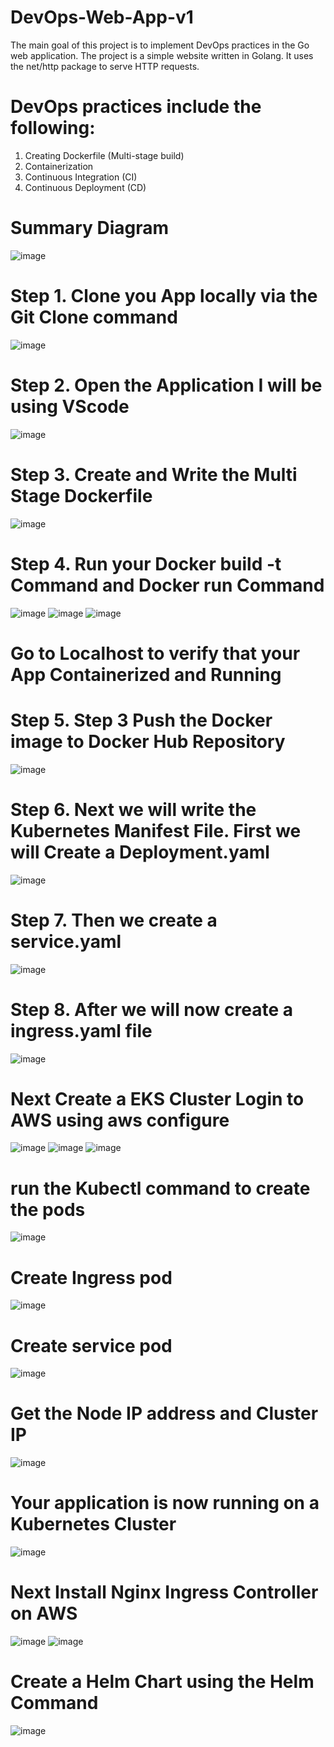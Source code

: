 # DevOps-Web-App-v1

The main goal of this project is to implement DevOps practices in the Go web application. The project is a simple website written in Golang. It uses the net/http package to serve HTTP requests.
# DevOps practices include the following:
1. Creating Dockerfile (Multi-stage build)
2. Containerization
3. Continuous Integration (CI)
4. Continuous Deployment (CD)
# Summary Diagram
![image](https://github.com/user-attachments/assets/99b3c34b-80de-451a-a628-e3f36ccffcfa)
# Step 1. Clone you App locally via the Git Clone command
![image](https://github.com/user-attachments/assets/d27c82ad-9b41-4929-8cf0-c8d871c83b18)
# Step 2.  Open the Application I will be using VScode
![image](https://github.com/user-attachments/assets/0b80916e-26d2-42cf-ab0d-07b077d97150)
# Step 3. Create and Write the Multi Stage Dockerfile
![image](https://github.com/user-attachments/assets/5b3f3229-2fbe-4bc0-a42d-9a033ffee144)
# Step 4. Run your Docker build -t Command and Docker run Command
![image](https://github.com/user-attachments/assets/068c1128-ab74-4b78-833c-cca6c3fe8495)
![image](https://github.com/user-attachments/assets/49fe083e-5c90-44ef-9d07-c3473a3334c5)
![image](https://github.com/user-attachments/assets/3f8aa7b1-5a39-4d01-87f2-1134ad4febb0)
# Go to Localhost to verify that your App Containerized and Running
# Step 5.  Step 3 Push the Docker image to Docker Hub Repository
![image](https://github.com/user-attachments/assets/c561550a-c89c-49b7-9664-7137c12bf19e)
# Step 6.  Next we will write the Kubernetes Manifest File. First we will Create a Deployment.yaml
![image](https://github.com/user-attachments/assets/f7268afb-6176-47b0-8838-3d267ec3bcef)
# Step 7. Then we create a service.yaml
![image](https://github.com/user-attachments/assets/8097d262-5d75-4bd8-9804-a7a6dbb7747d)
# Step 8. After we will now create a ingress.yaml file
![image](https://github.com/user-attachments/assets/bac63544-697b-4311-aa65-e0af1a2f0f1d)
# Next Create a EKS Cluster Login to AWS using aws configure
![image](https://github.com/user-attachments/assets/f0c661d3-2fb7-4392-b912-c4861eca1b32)
![image](https://github.com/user-attachments/assets/9160d5fe-91dc-462e-91d3-912b1aa0cfff)
![image](https://github.com/user-attachments/assets/62afc920-9d02-4cf1-89da-424a2a5318ab)
#  run the Kubectl command to create the pods
![image](https://github.com/user-attachments/assets/fbecfa5e-76e3-48e9-bc21-a346b14f5873)
# Create Ingress pod 
![image](https://github.com/user-attachments/assets/d68e0f67-f370-40bc-8961-9b63ead43105)
# Create service pod
![image](https://github.com/user-attachments/assets/ba60dfb3-50ec-472f-a0e0-d4ae6b921e5f)
# Get the Node IP address and Cluster IP
![image](https://github.com/user-attachments/assets/caeef347-1c01-4168-bfe6-3bc77a9485be)
# Your application is now running on a Kubernetes Cluster
![image](https://github.com/user-attachments/assets/9afc763d-5f6f-4e23-bdc4-7ebcc8bc3f95)

 # Next Install Nginx Ingress Controller on AWS
 ![image](https://github.com/user-attachments/assets/6f0bfcff-0749-4871-86b1-80a538b8d9ae)
 ![image](https://github.com/user-attachments/assets/c177fdd9-34ff-4743-bd3a-4417915366f0)
# Create a Helm Chart using the Helm Command 
![image](https://github.com/user-attachments/assets/35b97de9-855d-4b88-a38c-96b0742acf2d)










